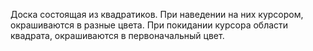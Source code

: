 Доска состоящая из квадратиков. При наведении на них курсором, окрашиваются в разные цвета. При покидании курсора области квадрата, окрашиваются в первоначальный цвет.